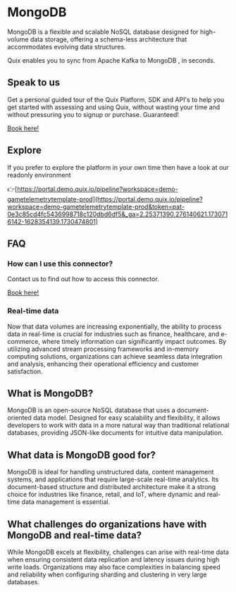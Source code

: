 <!-- START MARKDOWN -->
<!--[tech-name]-->
# MongoDB

<!--[ai-blurb-about-tech]-->
MongoDB is a flexible and scalable NoSQL database designed for high-volume data storage, offering a schema-less architecture that accommodates evolving data structures.

Quix enables you to sync from Apache Kafka <span id="to_or_from">to</span> <span id="techname">MongoDB</span> , in seconds.

## Speak to us

Get a personal guided tour of the Quix Platform, SDK and API's to help you get started with assessing and using Quix, without wasting your time and without pressuring you to signup or purchase. Guaranteed!

[Book here!](https://quix.io/book-a-demo)

## Explore

If you prefer to explore the platform in your own time then have a look at our readonly environment

👉[https://portal.demo.quix.io/pipeline?workspace=demo-gametelemetrytemplate-prod](https://portal.demo.quix.io/pipeline?workspace=demo-gametelemetrytemplate-prod&token=pat-0e3c85cd4fc5436998718c120dbd6df5&_ga=2.25371390.276140621.1730716142-1628354139.1730474801)

## FAQ 

### How can I use this connector?

Contact us to find out how to access this connector.

[Book here!](https://quix.io/book-a-demo)

### Real-time data

Now that data volumes are increasing exponentially, the ability to process data in real-time is crucial for industries such as finance, healthcare, and e-commerce, where timely information can significantly impact outcomes. By utilizing advanced stream processing frameworks and in-memory computing solutions, organizations can achieve seamless data integration and analysis, enhancing their operational efficiency and customer satisfaction.

## What is <span id="techname">MongoDB</span>?

<!--[tech-seo-text]-->
MongoDB is an open-source NoSQL database that uses a document-oriented data model. Designed for easy scalability and flexibility, it allows developers to work with data in a more natural way than traditional relational databases, providing JSON-like documents for intuitive data manipulation.

## What data is <span id="techname">MongoDB</span> good for?

<!--[tech-data-seo-text]-->
MongoDB is ideal for handling unstructured data, content management systems, and applications that require large-scale real-time analytics. Its document-based structure and distributed architecture make it a strong choice for industries like finance, retail, and IoT, where dynamic and real-time data management is essential.

## What challenges do organizations have with <span id="techname">MongoDB</span> and real-time data?

<!--[tech-challenges-seo-text]-->
While MongoDB excels at flexibility, challenges can arise with real-time data when ensuring consistent data replication and latency issues during high write loads. Organizations may also face complexities in balancing speed and reliability when configuring sharding and clustering in very large databases.
<!-- END MARKDOWN -->